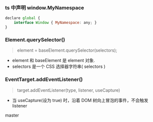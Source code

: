 ### ts 中声明 window.MyNamespace

```js
declare global {
    interface Window { MyNamespace: any; }
}
```

### Element.querySelector()

> element = baseElement.querySelector(selectors);

- element 和 baseElement 是 element 对象.
- selectors 是一个 CSS 选择器字符串( selectors )

### EventTarget.addEventListener()

> target.addEventListener(type, listener, useCapture)

- 当 useCapture(设为 true) 时，沿着 DOM 树向上冒泡的事件，不会触发 listener

master
